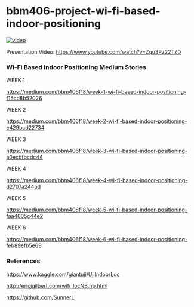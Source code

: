 # bbm406-project-wi-fi-based-indoor-positioning


[![video](https://i.ibb.co/nnHqHf8/b.png)](https://www.youtube.com/watch?v=Zqu3Pz22TZ0)

Presentation Video: https://www.youtube.com/watch?v=Zqu3Pz22TZ0

### Wi-Fi Based Indoor Positioning Medium Stories

WEEK 1

https://medium.com/bbm406f18/week-1-wi-fi-based-indoor-positioning-f15cd8b52026

WEEK 2

https://medium.com/bbm406f18/week-2-wi-fi-based-indoor-positioning-e429bcd22734

WEEK 3

https://medium.com/bbm406f18/week-3-wi-fi-based-indoor-positioning-a0ecbfbcdc44

WEEK 4

https://medium.com/bbm406f18/week-4-wi-fi-based-indoor-positioning-d2707a244bd

WEEK 5

https://medium.com/bbm406f18/week-5-wi-fi-based-indoor-positioning-faa4005c44e2

WEEK 6

https://medium.com/bbm406f18/week-6-wi-fi-based-indoor-positioning-feb89efb5e69


### References

https://www.kaggle.com/giantuji/UjiIndoorLoc

http://ericjgilbert.com/wifi_locNB.nb.html

https://github.com/SunnerLi
